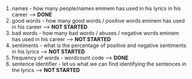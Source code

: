 1. names - how many people/names eminem has used in his lyrics in his career --> **DONE**
2. good words - how many good words / positive words eminem has used in his career --> **NOT STARTED**
3. bad words - how many bad words / abuses / negative words eminem has used in his career --> **NOT STARTED**
4. sentiments - what is the percentage of positive and negative sentiments in his lyrics --> **NOT STARTED**
5. frequency of words - wordcount code --> **DONE**
6. sentence identifier - let us what we can find identifying the sentences in the lyrics --> **NOT STARTED**
